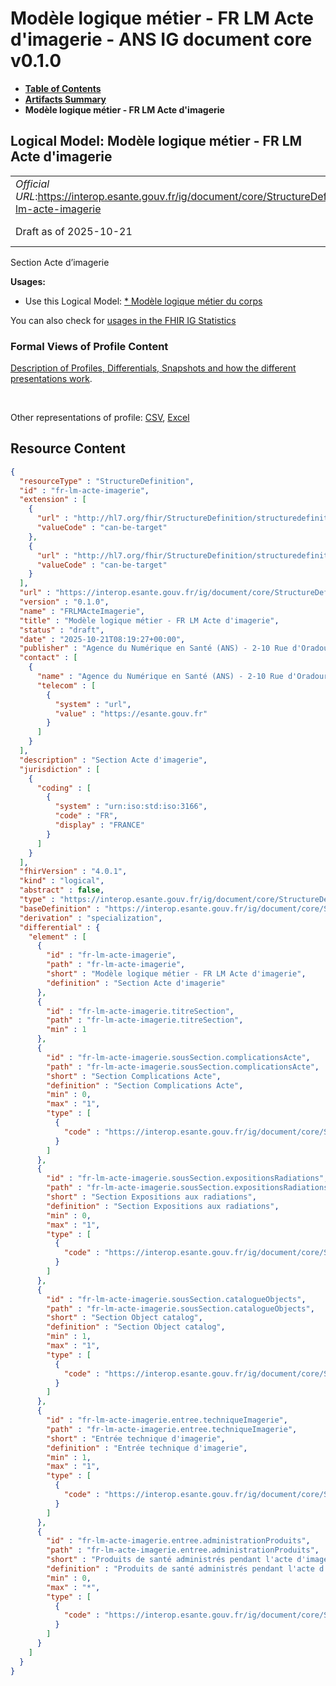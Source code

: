 # Modèle logique métier - FR LM Acte d'imagerie - ANS IG document core v0.1.0

* [**Table of Contents**](toc.md)
* [**Artifacts Summary**](artifacts.md)
* **Modèle logique métier - FR LM Acte d'imagerie**

## Logical Model: Modèle logique métier - FR LM Acte d'imagerie 

| | |
| :--- | :--- |
| *Official URL*:https://interop.esante.gouv.fr/ig/document/core/StructureDefinition/fr-lm-acte-imagerie | *Version*:0.1.0 |
| Draft as of 2025-10-21 | *Computable Name*:FRLMActeImagerie |

 
Section Acte d’imagerie 

**Usages:**

* Use this Logical Model: [* Modèle logique métier du corps](StructureDefinition-FRLMCorpsDocument.md)

You can also check for [usages in the FHIR IG Statistics](https://packages2.fhir.org/xig/ans.document.fr.core|current/StructureDefinition/fr-lm-acte-imagerie)

### Formal Views of Profile Content

 [Description of Profiles, Differentials, Snapshots and how the different presentations work](http://build.fhir.org/ig/FHIR/ig-guidance/readingIgs.html#structure-definitions). 

 

Other representations of profile: [CSV](StructureDefinition-fr-lm-acte-imagerie.csv), [Excel](StructureDefinition-fr-lm-acte-imagerie.xlsx) 



## Resource Content

```json
{
  "resourceType" : "StructureDefinition",
  "id" : "fr-lm-acte-imagerie",
  "extension" : [
    {
      "url" : "http://hl7.org/fhir/StructureDefinition/structuredefinition-type-characteristics",
      "valueCode" : "can-be-target"
    },
    {
      "url" : "http://hl7.org/fhir/StructureDefinition/structuredefinition-type-characteristics",
      "valueCode" : "can-be-target"
    }
  ],
  "url" : "https://interop.esante.gouv.fr/ig/document/core/StructureDefinition/fr-lm-acte-imagerie",
  "version" : "0.1.0",
  "name" : "FRLMActeImagerie",
  "title" : "Modèle logique métier - FR LM Acte d'imagerie",
  "status" : "draft",
  "date" : "2025-10-21T08:19:27+00:00",
  "publisher" : "Agence du Numérique en Santé (ANS) - 2-10 Rue d'Oradour-sur-Glane, 75015 Paris",
  "contact" : [
    {
      "name" : "Agence du Numérique en Santé (ANS) - 2-10 Rue d'Oradour-sur-Glane, 75015 Paris",
      "telecom" : [
        {
          "system" : "url",
          "value" : "https://esante.gouv.fr"
        }
      ]
    }
  ],
  "description" : "Section Acte d'imagerie",
  "jurisdiction" : [
    {
      "coding" : [
        {
          "system" : "urn:iso:std:iso:3166",
          "code" : "FR",
          "display" : "FRANCE"
        }
      ]
    }
  ],
  "fhirVersion" : "4.0.1",
  "kind" : "logical",
  "abstract" : false,
  "type" : "https://interop.esante.gouv.fr/ig/document/core/StructureDefinition/fr-lm-acte-imagerie",
  "baseDefinition" : "https://interop.esante.gouv.fr/ig/document/core/StructureDefinition/fr-lm-section",
  "derivation" : "specialization",
  "differential" : {
    "element" : [
      {
        "id" : "fr-lm-acte-imagerie",
        "path" : "fr-lm-acte-imagerie",
        "short" : "Modèle logique métier - FR LM Acte d'imagerie",
        "definition" : "Section Acte d'imagerie"
      },
      {
        "id" : "fr-lm-acte-imagerie.titreSection",
        "path" : "fr-lm-acte-imagerie.titreSection",
        "min" : 1
      },
      {
        "id" : "fr-lm-acte-imagerie.sousSection.complicationsActe",
        "path" : "fr-lm-acte-imagerie.sousSection.complicationsActe",
        "short" : "Section Complications Acte",
        "definition" : "Section Complications Acte",
        "min" : 0,
        "max" : "1",
        "type" : [
          {
            "code" : "https://interop.esante.gouv.fr/ig/document/core/StructureDefinition/fr-lm-complications-acte"
          }
        ]
      },
      {
        "id" : "fr-lm-acte-imagerie.sousSection.expositionsRadiations",
        "path" : "fr-lm-acte-imagerie.sousSection.expositionsRadiations",
        "short" : "Section Expositions aux radiations",
        "definition" : "Section Expositions aux radiations",
        "min" : 0,
        "max" : "1",
        "type" : [
          {
            "code" : "https://interop.esante.gouv.fr/ig/document/core/StructureDefinition/fr-lm-exposition-radiations"
          }
        ]
      },
      {
        "id" : "fr-lm-acte-imagerie.sousSection.catalogueObjects",
        "path" : "fr-lm-acte-imagerie.sousSection.catalogueObjects",
        "short" : "Section Object catalog",
        "definition" : "Section Object catalog",
        "min" : 1,
        "max" : "1",
        "type" : [
          {
            "code" : "https://interop.esante.gouv.fr/ig/document/core/StructureDefinition/fr-lm-object-catalog"
          }
        ]
      },
      {
        "id" : "fr-lm-acte-imagerie.entree.techniqueImagerie",
        "path" : "fr-lm-acte-imagerie.entree.techniqueImagerie",
        "short" : "Entrée technique d'imagerie",
        "definition" : "Entrée technique d'imagerie",
        "min" : 1,
        "max" : "1",
        "type" : [
          {
            "code" : "https://interop.esante.gouv.fr/ig/document/core/StructureDefinition/fr-lm-technique-imagerie"
          }
        ]
      },
      {
        "id" : "fr-lm-acte-imagerie.entree.administrationProduits",
        "path" : "fr-lm-acte-imagerie.entree.administrationProduits",
        "short" : "Produits de santé administrés pendant l'acte d'imagerie",
        "definition" : "Produits de santé administrés pendant l'acte d'imagerie",
        "min" : 0,
        "max" : "*",
        "type" : [
          {
            "code" : "https://interop.esante.gouv.fr/ig/document/core/StructureDefinition/fr-lm-administration-produit-de-sante"
          }
        ]
      }
    ]
  }
}

```
